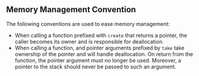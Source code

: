 ## Memory Management Convention

The following conventions are used to ease memory management:

  * When calling a function prefixed with `create` that returns a
    pointer, the caller becomes its owner and is responsible for
    deallocation.
  * When calling a function, and pointer arguments prefixed by `take`
    take ownership of the pointer and will handle deallocation. On
    return from the function, the pointer argument must no longer be
    used. Moreover, a pointer to the stack should never be passed to
    such an argument.
